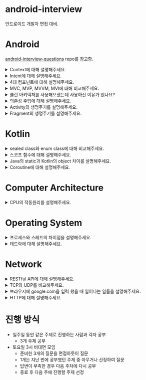 # android-interview

안드로이드 개발자 면접 대비.

# Android

[android-interview-questions](https://github.com/amitshekhariitbhu/android-interview-questions) repo를 참고함.

<details>
  <summary>Context에 대해 설명해주세요.</summary>
  
</details>

<details>
  <summary>Intent에 대해 설명해주세요.</summary>
  
</details>

<details>
  <summary>4대 컴포넌트에 대해 설명해주세요.</summary>

https://developer.android.com/guide/components/fundamentals#Components

액티비티는 사용자와 상호작용하기 위한 진입점입니다. 액티비티는 사용자 인터페이스를 포함한 화면 하나를 나타냅니다.
예를 들어 이메일 앱이라면 새 이메일 목록을 표시하는 액티비티가 하나 있고, 이메일을 작성하는 액티비티가 또 하나, 그리고 이메일을 읽는 데 쓰는 액티비티가 또 하나 있을 수 있습니다. 여러 액티비티가 함께 작동하여 해당 이메일 앱에서 짜임새 있는 사용자 환경을 구성하는 것은 사실이지만, 각자 서로 독립되어 있습니다. 따라서 이메일 앱에서 허용할 경우 다른 앱이 이런 액티비티 중 하나를 시작할 수 있습니다. 예를 들어 카메라 앱이라면 이메일 앱 안의 액티비티를 시작하여 사용자가 새 이메일을 작성하고 사진을 공유하게 할 수 있습니다.

서비스는 여러 가지 이유로 백그라운드에서 앱을 계속 실행하기 위한 다목적 진입점입니다. 이는 백그라운드에서 실행되는 구성 요소로, 오랫동안 실행되는 작업을 수행하거나 원격 프로세스를 위한 작업을 수행합니다.
서비스는 사용자 인터페이스를 제공하지 않습니다. 예를 들어 서비스는 사용자가 다른 앱에 있는 동안에 백그라운드에서 음악을 재생하거나, 사용자와 액티비티 간의 상호작용을 차단하지 않고 네트워크를 통해 데이터를 가져올 수도 있습니다.

Broadcast Receiver는 시스템이 정기적인 사용자 플로우 밖에서 이벤트를 앱에 전달하도록 지원하는 구성 요소로, 앱이 시스템 전체의 브로드캐스트 알림에 응답할 수 있게 합니다. Broadcast Receiver도 앱으로 들어갈 수 있는 또 다른 명확한 진입점이기 때문에 현재 실행되지 않은 앱에도 시스템이 브로드캐스트를 전달할 수 있습니다. 예를 들어 앱이 사용자에게 예정된 이벤트에 대해 알리는 알림을 게시하기 위한 알람을 예약할 경우, 그 알람을 앱의 Broadcast Receiver에 전달하면 알람이 울릴 때까지 앱을 실행하고 있을 필요가 없습니다. 대다수의 브로드캐스트는 시스템에서 발생합니다. 예컨대 화면이 꺼졌거나 배터리가 부족하거나 사진을 캡처했다고 알리는 브로드캐스트가 대표적입니다. 앱도 브로드캐스트를 시작할 수 있습니다. 예를 들어 다른 앱에 일부 데이터가 기기에 다운로드되었고 이를 사용할 수 있다는 것을 알리는 데 사용합니다. Broadcast Receiver는 사용자 인터페이스를 표시하지 않지만, 상태 표시줄 알림을 생성하여 사용자에게 브로드캐스트 이벤트가 발생했다고 알릴 수 있습니다. 다만 Broadcast Receiver는 그저 다른 구성 요소로의 게이트웨이인 경우가 더 보편적이고, 극소량의 작업만 수행하도록 만들어진 경우가 많습니다. 예컨대 JobService를 예약하여 시작하여 JobScheduler가 포함된 이벤트를 기초로 어떤 작업을 수행하게 할 수 있습니다.

콘텐츠 제공자는 파일 시스템, SQLite 데이터베이스, 웹상이나 앱이 액세스할 수 있는 다른 모든 영구 저장 위치에 저장 가능한 앱 데이터의 공유형 집합을 관리합니다. 다른 앱은 콘텐츠 제공자를 통해 해당 데이터를 쿼리하거나, 콘텐츠 제공자가 허용할 경우에는 수정도 가능합니다. 예를 들어 Android 시스템은 사용자의 연락처 정보를 관리하는 콘텐츠 제공자를 제공합니다. 적절한 권한을 가진 앱이라면 콘텐츠 제공자(예: ContactsContract.Data)를 쿼리하여 특정한 인물에 대한 정보를 읽고 쓸 수 있습니다.

</details>

<details>
  <summary>MVC, MVP, MVVM, MVI에 대해 비교해주세요.</summary>
  
MVC는 Model, View, Controller로 구성됩니다. Controller가 사용자의 입력을 받아 Model에서 정보를 얻어와 View를 갱신합니다. View는 Model에서 정보를 얻어와 자신을 갱신합니다. 
MVC 패턴은 초기 개발속도가 빠르다는 장점이 있습니다. 하지만 앱의 크기가 커지면 Controller가 비대해져 유지보수에 좋지 않습니다. 
또한 View와 Contoller가 강하게 결합되어 Controller를 테스트하기 어렵습니다.

MVP는 앞선 MVC의 문제를 해결한 패턴입니다. MVP는 Model, View, Presenter로 구성됩니다. Presenter는 ViewInterface를 가지고 있으며 View는 ViewInterface를 구현합니다.
때문에 Presenter가 View에 대한 의존성을 띄지 않는 구조입니다. 그렇기 때문에 Presenter를 테스트 하기 좋으며 코드가 적절히 분리되어 관리하기 좋습니다.
하지만 View와 Presenter가 1대1 관계이기 때문에 비슷한 로직을 가진 화면이 이미 존재해도 계속해서 Presenter를 만들어야 하는 단점이 있습니다.

MVVM은 앞선 MVP의 View와 Presenter의 1대1 구조 단점을 개선한 패턴입니다. MVVM은 Model, View, ViewModel로 구성됩니다.
ViewModel은 Presenter와 다르게 observable 깂를 가지고 있습니다. 이 값을 View에서 구독하여 변화를 관찰합니다.
때문에 MVVM 패턴은 ViewModel과 View의 관계는 1:N이 되어 로직을 재활용 할 수 있는 장점이 있습니다.
하지만 좋지 않은 구조로 설계하면 상태 값이 많아졌을 때 상태관리가 어려워 질 수 있습니다. 또한 부수효과 관리가 어렵습니다.

MVI 패턴은 앞선 MVVM의 상태관리와 부수효과 문제를 개선합니다. MVI는 Model, View, Intent로 구성됩니다.
사용자가 Intent를 발생시켜 불변 Model을 다른 값으로 복사하고, 이 복사된 Model은 View에 상태를 제공합니다.
또한 MVI는 SideEffect를 따로 관리합니다. Background 작업, API 통신, I/O 작업들이 주로 포함됩니다.
MVI는 상태가 한 곳에서 관리되기 때문에 상태가 많아져도 충돌이 일어나지 않습니다. 단방향 구조이기 때문에 흐름 관리가 쉽습니다.
Model이 불변 객체이기 때문에 스레드에 안정적입니다. 하지만 다른 패턴에 비해 러닝 커브가 높은 것이 단점입니다.

</details>

<details>
  <summary>클린 아키텍처를 사용해보셨는데 사용하신 이유가 있나요?</summary>

https://jja08111.github.io/android/android-clean-architecture/
https://meetup.nhncloud.com/posts/345

변화에 유연한 프로그램을 개발하기 위해서 사용했습니다. 클린 아키텍처는 구현체가 추상화에 의존하는 구조로 되어있습니다.
따라서 추상화 모듈은 엔터티, 비즈니스 로직을 포함하고 구현체 모듈은 프레임워크, DB들을 포함합니다.
변화가 잦은 구현체에 의존하지 않기 때문에 변화에 유연한 구조입니다.
예를 들어 기존 뷰 시스템에서 컴포즈로 전환을 할 때 비즈니스 로직이 담긴 부분은 그대로 유지한 채 presentation 레이어만 변경을 할 수 있습니다.

또한 테스트 하기 좋은 구조이기 때문입니다. 각 계층을 연결하는 인터페이스들이 존재하기 때문에 Fake 객체를 구현하여 쉽게 테스트를 진행할 수 있습니다.

</details>

<details>
  <summary>의존성 주입에 대해 설명해주세요.</summary>

의존성 주입은 하나의 객체가 다른 객체의 의존성을 제공하는 기법입니다. 의존성 주입의 목적은 객체의 생성과 사용의 관심을 분리하는 것입니다.
이는 가독성과 코드 재사용성을 높여줍니다. 인터페이스를 통해 주입을 받기 때문에 다양한 구현체를 주입 받을 수 있습니다.
또한 테스트에 용이해집니다. 손쉽게 테스트 더블을 생성하여 유닛 테스트가 용이해집니다.

> 의존성이 무엇인가요?

의존성은 한 객체가 매개변수나 리턴 값 혹은 멤버 변수로 다른 객체를 참조하는 것을 의미합니다.

> 왜 의존성 관리가 중요한가요?

객체가 의존하고 있는 다른 객체가 수정되는 경우 해당 객체에 대한 변경이 필요해집니다. 이는 의존성 관리가 제대로 되지 않는 경우 작은 수정이 수많은 변경을 초래할 수 있습니다.
또한 의존성 관리가 제대로 되지 않는 경우 유닛 테스트가 어려워집니다. 때문에 의존성 관리가 중요합니다.

> 그렇다면 안드로이드에서 어떤식으로 의존성을 주입하셨나요?

저는 안드로이드에서 Dagger, Hilt를 이용하여 의존성 주입을 했습니다.

> 왜 라이브러리를 사용하셨나요? 그리고 다른 라이브러리 대신 해당 라이브러리를 이용한 이유가 있나요?

수동으로 컨테이너를 구현하여 의존성을 주입하게 되면 많은 보일러플레이트 코드가 필요하기 때문입니다. 또한 안드로이드 수명 주기를 모두 고려해야 하는데 이를 잘못하는 경우 미묘한 버그와 메모리 누수가 발생하게 됩니다.
따라서 라이브러리를 사용했습니다.

Dagger, Hilt를 사용한 이유는 컴파일 타임에 의존성이 주입되어 안정성이 높기 때문입니다. Koin의 경우 Service Locator Pattern을 이용하여 런타임에 주입되기 때문에 런타임 오류가 발생할 가능 성이 존재합니다. 또한 구글에서 의존성 주입에 Hilt를 사용하는 것을 권장하기 때문입니다.
따라서 Dagger, Hilt를 사용했습니다.

</details>

<details>
  <summary>Activity의 생명주기를 설명해주세요.</summary>

엑티비티는 created, started, resumed, paused, stopped, destroyed 상태를 가집니다.

엑티비티의 생명주기를 잘못 관리하면 문제가 생길 수 있습니다.
예를 들어 사용자가 앱을 사용하는 도중에 전화가 걸려오거나 다른 앱으로 전환할 때 비정상 종료되는 문제,
사용자가 앱을 활발하게 사용하지 않을 때에도 시스템 리소스를 낭비하는 문제,
사용자가 앱을 나갔다가 나중에 다시 돌아올 때 이전 상태가 사라지는 문제,
화면을 회전했을 때 비정상 종료되거나 상태가 사라지는 문제가 있습니다.

먼저 시스템은 엑티비티를 생성할 때 `onCreate()` 콜백함수를 실행합니다. 이는 반드시 구현되어야 합니다.
이때 엑티비티의 전체 수명 주기 동안 한 번만 실행해야 하는 기본 앱 시작 로직을 실행합니다. 예를 들어 바인딩을 하거나 ViewModel과 연결하는 등 클래스 멤버 변수를 인스턴스화 할 수 있습니다.

그 후 엑티비티가 started 상태가 되면 시스템은 곧바로 `onStart()`를 호출합니다. 이때 엑티비티는 사용자에게 보여지고, 앱은 엑티비티를 포그라운드에 보내 사용자와 상호작용 할 수 있도록 준비합니다. 이 메소드에서 앱이 UI를 관리하는 코드를 초기화합니다.

그리고 엑티비티가 resumed 상태가 되면 `onResume()` 메소드가 실행됩니다. 이때 엑티비티는 포그라운드에 표시됩니다. 이 상태에 진입했을 때 앱이 사용자와 상호작용합니다. 어떤 이벤트가 발생하여 포커스가 떠날 때까지 엑티비티는 이 상태에 머무릅니다.

그러다 방해되는 이벤트가 발생하면 엑티비티는 paused 상태에 들어가고, 시스템이 `onPause()` 콜백을 호출합니다. 이는 엑티비티가 포그라운드에 있지 않다는 것을 나타냅니다. 예를 들어 일부 이벤트가 앱 실행을 방해하거나, 새로운 다이어로그가 열릴 때 등을 의미합니다. 이 콜백은 아주 잠시 실행되므로 이곳에서 데이터를 저장하거나 네트워크를 호출하는 등의 부하가 큰 종료 작업은 `onStop()`에서 해야합니다.

그 후 엑티비티가 사용자에게 표시되지 않으면 엑티비티는 stopped 상태가 됩니다. 예를 들어 새로 시작된 엑티비티가 화면 전체를 차지하는 경우입니다. 이 메소드에서는 앱이 사용자에게 보이지 않는 동안 필요 없는 리소스를 해제하거나 조정해야 합니다. 앱이 다시 실행되면 `onRestart()`가 호출되며, 만약 메모리가 부족한 경우 시스템에 의해 종료되어 다시 `onCreate()`부터 진행됩니다.

마지막으로 `onDestroy()`입니다. 이 메소드는 엑티비티가 소멸되기 전에 호출됩니다. 예를 들어 사용자가 엑티비티를 닫거나, `finish()` 함수를 호출하여 엑티비티가 종료되거나, 구성 변경으로 인해 시스템이 일시적으로 엑티비티를 소멸시키는 경우입니다.

</details>

<details>
  <summary>Fragment의 생명주기를 설명해주세요.</summary>

https://jja08111.github.io/android/fragment-lifecycle/

</details>

# Kotlin

<details>
  <summary>sealed class와 enum class에 대해 비교해주세요.</summary>
  
sealed class에 상속된 sub class들이 무엇이 있는 지 컴파일 타임에 알 수 있는 것이 가장 큰 특징입니다. 
enum class와 다르게 sub class를 인스턴스화 할 수 있으며 동일한 패키지 내에서 상속이 가능합니다. 
enum class는 각 값들이 상수이며 이는 인스턴스화 할 수 없고 상속을 할 수 없다는 것을 의미합니다.

</details>

<details>
  <summary>스코프 함수에 대해 설명해주세요.</summary>
  
kotlin에는 스코프 함수가 존재하며 `let`, `with`, `run`, `apply`, `also`가 있습니다.

`let`은 extension 함수이며 주로 nullable 값을 non-null일 때만 특정 작업을 수행하기 위해 사용됩니다. 그리고 콜 체인의 결과를 가지고 함수를 호출할 때 이용됩니다.

`with`는 extension 함수가 아니며 주로 람다 결과를 반환하지 않고 특정 오브젝트로 함수들을 여러번 실행 할 때 사용됩니다.

`run`은 extension 함수와 일반 함수가 존재합니다. 주로 객체 초기화와 결과 값 연산이 람다 내에서 동시에 이루어 질 때 사용됩니다.
non-extension 함수의 경우 스코프 안에 변수를 두어 특정 연산 값을 반환할 때 유용합니다.

`apply`는 extension 함수이며 주로 객체 생성 후 곧바로 초기값을 설정하는 작업을 수행할 때 사용됩니다.

`also`는 extension 함수이며 주로 객체의 속성이나 메서드에 접근할 때 보다는 객체를 사용하는 작업이 필요할 때 쓰입니다. 또한 외부의 `this` 레퍼런스를 가리지 않고 싶을 때 사용됩니다.

`apply`와 `also`는 객체 자신을 반환하며, `run`, `with`, `let`은 람다의 결과를 반환합니다.

</details>

<details>
  <summary>Java의 static과 Kotlin의 object 차이를 설명해주세요.</summary>

Java의 static 키워드로 정적 메소드 혹은 정적 변수를 만들 수 있습니다. 이들은 `final` 상수를 제외하고 클래스가 로딩되는 시점에 메모리에 적재됩니다. 때문에 프로그램 종료시까지 메모리에 할당된 채로 존재하게 됩니다.

이와 다르게 Kotlin의 object는 클래스를 싱글톤 형태로 만듭니다. 이는 실제 사용될 때 초기화가 되어 메모리에 적재되며 Java의 static과 다릅니다. 단, `const val`로 선언한 상수, `@JVMStatic` 혹은 `@JVMField`의 어노테이션이 붙은 변수 및 함수들은 Java의 static과 같은 모습을 갖습니다.

> 그렇다면 object와 companion object의 차이점은 무엇인가요?

companion object는 클래스 내부에 존재하는 싱글톤 객체입니다. Java로 변환된 코드를 보면 해당 객체 내부에 Companion이라는 정적 클래스로 되어있는 것을 확인할 수 있습니다.

https://steady-coding.tistory.com/593  
https://velog.io/@skyepodium/클래스는-언제-로딩되고-초기화되는가  
https://nuritech.tistory.com/18

</details>

<details>
  <summary>Coroutine에 대해 설명해주세요.</summary>

TODO

</details>

# Computer Architecture

<details>
  <summary>CPU의 작동원리를 설명해주세요.</summary>

TODO

</details>

# Operating System

<details>
  <summary>프로세스와 스레드의 차이점을 설명해주세요.</summary>

https://jja08111.github.io/os/proccess-vs-thread/

프로세스는 프로그램이 메모리에 적재되어 실행되는 것을 의미하고, 스레드는 프로세스 내에 존재하는 실행 단위입니다. 스레드는 프로세스에 속한 자원을 공유하며, 프로세스는 다른 프로세스와 메모리를 공유하지 않습니다.
프로세스는 스레드들의 컨테이너이며 스레드들에게 공유 공간을 제공합니다.

</details>

<details>
  <summary>데드락에 대해 설명해주세요.</summary>

데드락은 자원을 소유한 스레드들 사이에서 각 스레드가 다른 스레드가 소유한 자원을 요청하여 모든 스레드가 무한정 대기하는 현상을 말합니다.
데드락은 4가지 필요충분조건을 가집니다.

첫 번째 상호배제입니다. 자원은 둘 이상의 스레드들에게 동시에 사용할 수 없어야 합니다.
두 번째 소유하면서 대기입니다. 스레드가 자원을 소유하면서 다른 자원을 대기해야 합니다.
세 번째 선점 불가 입니다. 스레드에게 할당된 자원을 강제로 빼앗지 못합니다.
네 번째 환형 대기입니다. 한 그룹의 스레드들에서 각 스레드가 다른 스레드가 소유한 자원을 요청하는 사이클이 형성 되어야 합니다.

이 조건 중 하나라도 성립하지 않으면 데드락은 발생하지 않습니다.

> 꼬리 질문: 그렇다면 데드락을 어떻게 해결할까요?

데드락을 해결하는 방법에는 예방, 회피, 감지 및 복구, 무시 방법이 있습니다.

결론을 먼저 말하자면 무시 방법을 사용합니다. 발생할 가능성이 낮은 데드락을 위해 수많은 비용을 들이기보다 무시하는 전략이 효율적이기 때문입니다. 단, 핵관련 시스템과 같이 실시간 시스템에는 무시하는 전략은 적절하지 않습니다.

예방 방법은 앞서 말씀드린 필요충분조건 중 하나를 발생하지 않도록 예방하는 것 입니다.
상호배제를 없앤다는 것은 하나의 자원을 둘 이상의 스레드가 동시에 사용한다는 것이기 때문에 이는 말이 안되는 방식입니다.
그리고 소유하면서 대기하지 않도록 하는 방법은 한 번에 모든 자원을 요청하여 대기하지 않도록 하여야 하는데 이는 너무 비효율 적입니다.
또한 자원 선점을 허용하는 것은 자원을 빼앗긴 스레드의 상태를 복구할 수 있도록 관리해야 하며, 어느 스레드의 자원을 빼앗을지 결정하는 알고리즘이 필요하여 단순하지 않은 방법입니다.
마지막으로 환형대기를 없애는 방법의 경우 모든 자원에 번호를 매겨 자원 번호가 낮은 순으로 할당을 하면 가능합니다만, 이는 모든 자원에 번호를 매기는 것이 현실적으로 어렵기 때문이 이 방법 또한 쉽지 않습니다.

다른 방법인 교착상태 회피를 말씀드리겠습니다. 자원 할당을 요청 받았을 때, 앞으로 환형 대기가 발생하지 않는다는 확신이 있을 때만 자원을 할당함으로써 교착상태의 발생을 피하는 방법입니다. 대표적인 알고리즘으로 banker`s 알고리즘이 있습니다.

또 다른 방법인 교착상태 감지 및 복구에 대해 말씀드리겠습니다. 이 방법은 교착상태를 감지하는 백그라운드 프로그램을 상시적으로 실행시켜 교착상태를 감지하고 해제하는 방법입니다. 해제하는 방법에는 자원 강제 선점, 롤백, 스레드 강제종료와 같은 방법들이 있습니다.
이 방법은 계속해서 백그라운드 프로그램을 실행시켜야 하기 때문에 시스템에 적지 않은 부담을 주고 교창상태를 해제하는 방법들도 시스템에 많이 부담스럽습니다.

</details>

# Network

<details>
  <summary>RESTful API에 대해 설명해주세요.</summary>

https://dev-coco.tistory.com/97

REST는 Representational State Transfer의 약자로, 자원을 이름으로 구분해 해당 자원의 상태를 주고 받는 모든 것을 의미합니다.
URI는 정보의 자원만 표현해야 하며, 자원의 행위는 HTTP Method에 명시해야 합니다.

**URI vs URL**

https://inpa.tistory.com/entry/WEB-🌐-URL-URI-차이

> URI는 식별하고, URL위치를 가르킵니다.

- URI: 특정 리소스를 식별하는 통합 자원 식별자를 의미합니다.
- URL: 컴퓨터 네트워크 상에서 리소스가 어디 있는지 알려주기 위한 규약입니다. URI에 포함됩니다.

**HTTP**

https://developer.mozilla.org/ko/docs/Web/HTTP/Overview

Hypertext Transfer Protocol의 약자로 인터넷 상에서 데이터를 주고 받기 위한 서버/클라이언트 모델을 따르는 프로토콜입니다.
Application 계층의 프로토콜로 [TCP/IP](https://www.ibm.com/docs/ko/aix/7.1?topic=management-transmission-control-protocolinternet-protocol) 위에서 작동합니다. 클라이언트가 requst를 보내면 서버는 요청을 처리하여 response를 보낸다. Connectionless, Stateless 방식으로 동작합니다.

</details>

<details>
  <summary>TCP와 UDP를 비교해주세요.</summary>

https://jja08111.github.io/network/tcp-vs-udp/

</details>

<details>
  <summary>브라우저에 google.com을 입력 했을 때 일어나는 일들을 설명해주세요.</summary>

https://jja08111.github.io/network/what-happened-when-type-google-com.md/

</details>

<details>
  <summary>HTTP에 대해 설명해주세요.</summary>

TODO

</details>

# 진행 방식

- 일주일 동안 같은 주제로 진행하는 사람과 각자 공부
  - 3개 주제 공부
- 토요일 3시 비대면 모임
  - 준비한 3개의 질문을 면접하듯이 질문
  - 1개는 지난 번에 공부했던 주제 중 아무거나 선정하여 질문
  - 답변이 부족한 경우 다음 주차에 다시 공부
  - 종료 후 다음 주에 진행할 주제 선정
